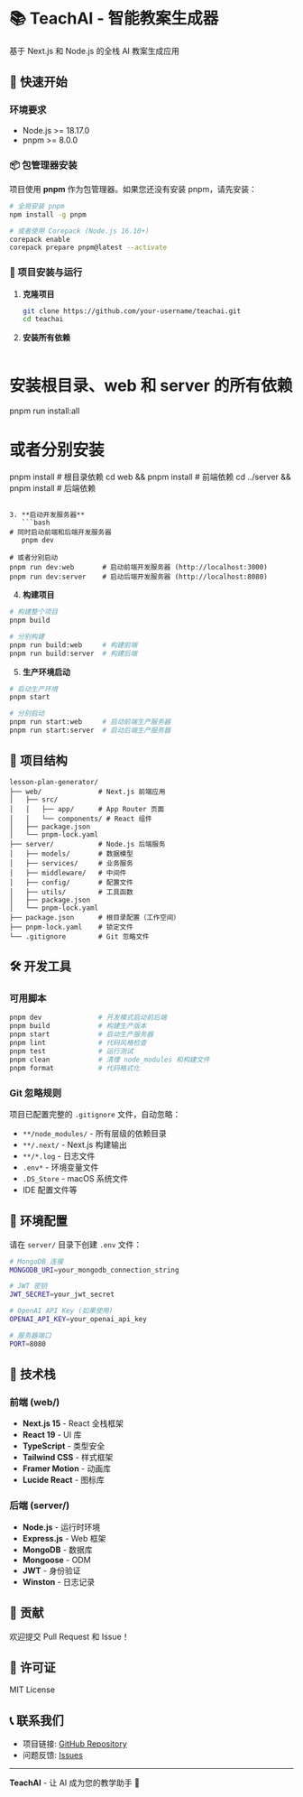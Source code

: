 # 📚 TeachAI - 智能教案生成器

基于 Next.js 和 Node.js 的全栈 AI 教案生成应用

## 🚀 快速开始

### 环境要求

- Node.js >= 18.17.0
- pnpm >= 8.0.0

### 📦 包管理器安装

项目使用 **pnpm** 作为包管理器。如果您还没有安装 pnpm，请先安装：

```bash
# 全局安装 pnpm
npm install -g pnpm

# 或者使用 Corepack (Node.js 16.10+)
corepack enable
corepack prepare pnpm@latest --activate
```

### 🔧 项目安装与运行

1. **克隆项目**

   ```bash
   git clone https://github.com/your-username/teachai.git
   cd teachai
   ```

2. **安装所有依赖**

   ```bash

   ```

# 安装根目录、web 和 server 的所有依赖

pnpm run install:all

# 或者分别安装

pnpm install # 根目录依赖
cd web && pnpm install # 前端依赖
cd ../server && pnpm install # 后端依赖

````

3. **启动开发服务器**
   ```bash
# 同时启动前端和后端开发服务器
   pnpm dev

# 或者分别启动
pnpm run dev:web       # 启动前端开发服务器 (http://localhost:3000)
pnpm run dev:server    # 启动后端开发服务器 (http://localhost:8080)
````

4. **构建项目**

```bash
# 构建整个项目
pnpm build

# 分别构建
pnpm run build:web     # 构建前端
pnpm run build:server  # 构建后端
```

5. **生产环境启动**

```bash
# 启动生产环境
pnpm start

# 分别启动
pnpm run start:web     # 启动前端生产服务器
pnpm run start:server  # 启动后端生产服务器
```

## 📁 项目结构

```
lesson-plan-generator/
├── web/              # Next.js 前端应用
│   ├── src/
│   │   ├── app/      # App Router 页面
│   │   └── components/ # React 组件
│   ├── package.json
│   └── pnpm-lock.yaml
├── server/           # Node.js 后端服务
│   ├── models/       # 数据模型
│   ├── services/     # 业务服务
│   ├── middleware/   # 中间件
│   ├── config/       # 配置文件
│   ├── utils/        # 工具函数
│   ├── package.json
│   └── pnpm-lock.yaml
├── package.json      # 根目录配置（工作空间）
├── pnpm-lock.yaml    # 锁定文件
└── .gitignore        # Git 忽略文件
```

## 🛠️ 开发工具

### 可用脚本

```bash
pnpm dev              # 开发模式启动前后端
pnpm build            # 构建生产版本
pnpm start            # 启动生产服务器
pnpm lint             # 代码风格检查
pnpm test             # 运行测试
pnpm clean            # 清理 node_modules 和构建文件
pnpm format           # 代码格式化
```

### Git 忽略规则

项目已配置完整的 `.gitignore` 文件，自动忽略：

- `**/node_modules/` - 所有层级的依赖目录
- `**/.next/` - Next.js 构建输出
- `**/*.log` - 日志文件
- `.env*` - 环境变量文件
- `.DS_Store` - macOS 系统文件
- IDE 配置文件等

## 🔑 环境配置

请在 `server/` 目录下创建 `.env` 文件：

```bash
# MongoDB 连接
MONGODB_URI=your_mongodb_connection_string

# JWT 密钥
JWT_SECRET=your_jwt_secret

# OpenAI API Key (如果使用)
OPENAI_API_KEY=your_openai_api_key

# 服务器端口
PORT=8080
```

## 📖 技术栈

### 前端 (web/)

- **Next.js 15** - React 全栈框架
- **React 19** - UI 库
- **TypeScript** - 类型安全
- **Tailwind CSS** - 样式框架
- **Framer Motion** - 动画库
- **Lucide React** - 图标库

### 后端 (server/)

- **Node.js** - 运行时环境
- **Express.js** - Web 框架
- **MongoDB** - 数据库
- **Mongoose** - ODM
- **JWT** - 身份验证
- **Winston** - 日志记录

## 🤝 贡献

欢迎提交 Pull Request 和 Issue！

## 📄 许可证

MIT License

## 📞 联系我们

- 项目链接: [GitHub Repository](https://github.com/your-username/teachai)
- 问题反馈: [Issues](https://github.com/your-username/teachai/issues)

---

**TeachAI** - 让 AI 成为您的教学助手 🚀
